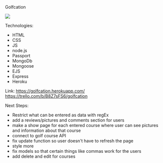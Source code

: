 Golfcation

<img src="https://imgur.com/a/ibnfgvB.png" />

Technologies:
- HTML
- CSS
- JS
- node.js
- Passport
- MongoDb
- Mongoose
- EJS
- Express
- Heroku


Link:
https://golfcation.herokuapp.com/
https://trello.com/b/B8Z7sFS6/golfcation


Next Steps:
- Restrict what can be entered as data with regEx
- add a reviews/pictures and comments section for users
- make a show page for each entered course where user can see pictures and information about that course
- connect to golf course API
- fix update function so user doesn't have to refresh the page
- style more 
- fix models so that certain things like commas work for the users
- add delete and edit for courses


